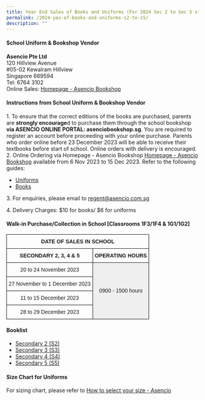 ```yaml
---
title: Year End Sales of Books and Uniforms (For 2024 Sec 2 to Sec 5 students)
permalink: /2024-yes-of-books-and-uniforms-s2-to-s5/
description: ""
---
```

#### **School Uniform &amp; Bookshop Vendor**

**Asencio Pte Ltd**  
120 Hillview Avenue  
#05-02 Kewalram Hillview  
Singapore 669594  
Tel: 6764 3102  
Online Sales: [Homepage - Asencio Bookshop](https://asenciobookshop.sg/)

#### **Instructions from School Uniform &amp; Bookshop Vendor**

1\. To ensure that the correct editions of the books are purchased, parents are **strongly encourage**d to purchase them through the school bookshop **via ASENCIO ONLINE PORTAL: asenciobookshop.sg**. You are required to register an account before proceeding with your  online purchase. Parents who order online before 23 December 2023 will be able to receive their textbooks before start of school. Online orders with delivery is encouraged.  
2\. Online Ordering via Homepage - Asencio Bookshop [Homepage - Asencio Bookshop](https://asenciobookshop.sg/) available from 6 Nov 2023 to 15 Dec 2023.  Refer to the following guides:

* [Uniforms](/files/uniforms%20online%20guide.pdf)
* [Books](/files/textbooks%20online%20guide.pdf)

3\. For enquiries, please email to [regent@asencio.com.sg](regent@asencio.com.sg)

4\. Delivery Charges: $10 for books/ $6 for uniforms

#### **Walk-in Purchase/Collection in School [Classrooms 1F3/1F4 &amp; 1G1/1G2]**

<style type="text/css">
.tg  {border-collapse:collapse;border-spacing:0;}
.tg td{border-color:black;border-style:solid;border-width:1px;font-family:Arial, sans-serif;font-size:14px;
  overflow:hidden;padding:10px 5px;word-break:normal;}
.tg th{border-color:black;border-style:solid;border-width:1px;font-family:Arial, sans-serif;font-size:14px;
  font-weight:normal;overflow:hidden;padding:10px 5px;word-break:normal;}
.tg .tg-gfnm{background-color:#efefef;border-color:#000000;text-align:center;vertical-align:middle}
.tg .tg-wp8o{border-color:#000000;text-align:center;vertical-align:top}
.tg .tg-xwyw{border-color:#000000;text-align:center;vertical-align:middle}
</style>
<table class="tg">
<thead>
  <tr>
    <th colspan="2" class="tg-xwyw"><span style="font-weight:bold">DATE OF SALES IN SCHOOL</span></th>
  </tr>
</thead>
<tbody>
  <tr>
    <td class="tg-xwyw"><span style="font-weight:bold">SECONDARY 2, 3, 4 &amp; 5</span></td>
    <td class="tg-wp8o"><span style="font-weight:bold">OPERATING HOURS</span></td>
  </tr>
  <tr>
    <td class="tg-xwyw">20 to 24 November 2023</td>
    <td rowspan="4" class="tg-gfnm">0900 - 1500 hours</td>
  </tr>
  <tr>
    <td class="tg-xwyw">27 November to 1 December 2023</td>
  </tr>
  <tr>
    <td class="tg-xwyw">11 to 15 December 2023</td>
  </tr>
  <tr>
    <td class="tg-xwyw">28 to 29 December 2023</td>
  </tr>
</tbody>
</table>

#### **Booklist**

* [Secondary 2 (S2)](/files/s2%20-%20booklist_2024.pdf)
* [Secondary 3 (S3)](/files/s3%20-%20booklist_2024.pdf)
* [Secondary 4 (S4)](/files/s4%20-%20booklist_2024.pdf)
* [Secondary 5 (S5)](/files/s5%20-%20booklist_2024.pdf)

#### **Size Chart for Uniforms**
For sizing chart, please refer to [How to select your size - Asencio](https://asencio.com.sg/how-to-select-your-size/)